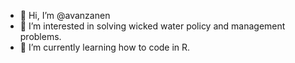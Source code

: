 - 👋 Hi, I’m @avanzanen
- 👀 I’m interested in solving wicked water policy and management problems.
- 🌱 I’m currently learning how to code in R. 


<!---
avanzanen/avanzanen is a ✨ special ✨ repository because its `README.md` (this file) appears on your GitHub profile.
You can click the Preview link to take a look at your changes.
--->
